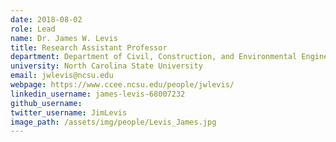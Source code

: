 ```yaml
---
date: 2018-08-02
role: Lead
name: Dr. James W. Levis
title: Research Assistant Professor
department: Department of Civil, Construction, and Environmental Engineering
university: North Carolina State University
email: jwlevis@ncsu.edu
webpage: https://www.ccee.ncsu.edu/people/jwlevis/
linkedin_username: james-levis-68007232
github_username:
twitter_username: JimLevis
image_path: /assets/img/people/Levis_James.jpg
---
```

